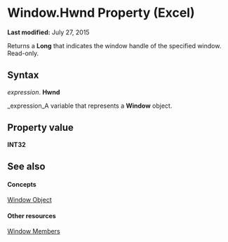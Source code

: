 
# Window.Hwnd Property (Excel)

 **Last modified:** July 27, 2015

Returns a  **Long** that indicates the window handle of the specified window. Read-only.

## Syntax

 _expression_. **Hwnd**

 _expression_A variable that represents a  **Window** object.


## Property value

 **INT32**


## See also


#### Concepts


 [Window Object](8591b1ad-76f8-14e2-9120-406b65093f5a.md)
#### Other resources


 [Window Members](f11db427-24a4-041c-2fd5-03ce73ae6c16.md)
